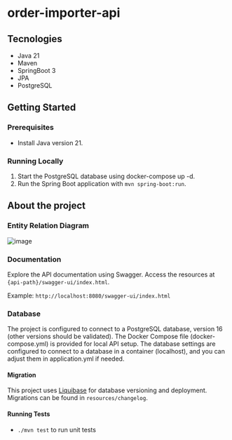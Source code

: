 # order-importer-api

## Tecnologies
- Java 21
- Maven
- SpringBoot 3
- JPA
- PostgreSQL

## Getting Started
### Prerequisites
- Install Java version 21.

### Running Locally
1. Start the PostgreSQL database using docker-compose up -d.
2. Run the Spring Boot application with `mvn spring-boot:run`.

## About the project
### Entity Relation Diagram
![image](https://github.com/user-attachments/assets/75496da3-0160-454b-a4d1-3a90b7601088)

### Documentation
Explore the API documentation using Swagger. Access the resources at `{api-path}/swagger-ui/index.html`.

Example: `http://localhost:8080/swagger-ui/index.html`

### Database
The project is configured to connect to a PostgreSQL database, version 16 (other versions should be validated). The Docker Compose file (docker-compose.yml) is provided for local API setup. The database settings are configured to connect to a database in a container (localhost), and you can adjust them in application.yml if needed.

#### Migration
This project uses [Liquibase](https://www.liquibase.org/) for database versioning and deployment. Migrations can be found in `resources/changelog`.

#### Running Tests
- `./mvn test` to run unit tests
